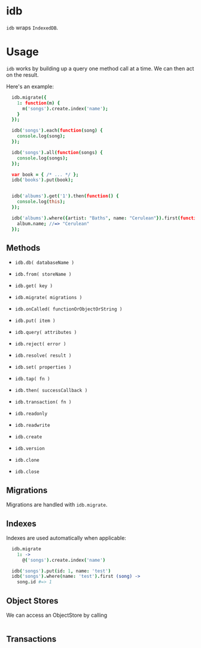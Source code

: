 idb
===

`idb` wraps `IndexedDB`.

Usage
=====

`idb` works by building up a query one method call at a time. We can then act
on the result.

Here's an example:

```coffee
  idb.migrate({
    1: function(m) {
      m('songs').create.index('name');
    }
  });

  idb('songs').each(function(song) {
    console.log(song);
  });

  idb('songs').all(function(songs) {
    console.log(songs);
  });

  var book = { /* ... */ };
  idb('books').put(book);


  idb('albums').get('1').then(function() {
    console.log(this);
  });

  idb('albums').where({artist: "Baths", name: "Cerulean"}).first(function(album) {
    album.name; //=> "Cerulean"
  });
```

Methods
-------

- `idb.db( databaseName )`
- `idb.from( storeName )`
- `idb.get( key )`
- `idb.migrate( migrations )`
- `idb.onCalled( functionOrObjectOrString )`
- `idb.put( item )`
- `idb.query( attributes )`
- `idb.reject( error )`
- `idb.resolve( result )`
- `idb.set( properties )`
- `idb.tap( fn )`
- `idb.then( successCallback )`
- `idb.transaction( fn )`

- `idb.readonly`
- `idb.readwrite`
- `idb.create`
- `idb.version`
- `idb.clone`
- `idb.close`

Migrations
----------

Migrations are handled with `idb.migrate`.

Indexes
-------

Indexes are used automatically when applicable:

```coffee
  idb.migrate
    1: ->
      @('songs').create.index('name')

  idb('songs').put(id: 1, name: 'test')
  idb('songs').where(name: 'test').first (song) ->
    song.id #=> 1

```

Object Stores
-------------

We can access an ObjectStore by calling

```coffee


```

Transactions
------------

```coffee

```


